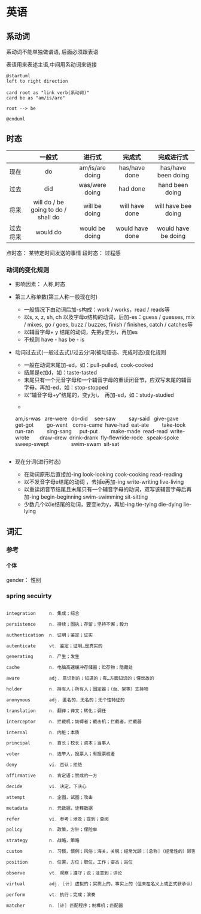 # 英语

## 系动词

系动词不能单独做谓语, 后面必须跟表语

表语用来表述主语,中间用系动词来链接

```uml
@startuml
left to right direction

card root as "link verb(系动词)"
card be as "am/is/are"

root --> be

@enduml
```

## 时态

||一般式|进行式|完成式|完成进行式|
|:--:|:--:|:--:|:--:|:--:|
|现在|do|am/is/are doing|has/have done|has/have been doing|
|过去|did|was/were doing|had done|hand been doing|
|将来|will do / be going to do / shall do|will be doing|will have done|will have bee doing|
|过去将来|would do |would be doing|would have done|would have be doing|

点时态： 某特定时间发送的事情
段时态： 过程感

### 动词的变化规则

* 影响因素： 人称,时态

* 第三人称单数(第三人称一般现在时)
    * 一般情况下由动词后加-s构成：work / works，read / reads等
    * 以s, x, z, sh, ch 以及字母o结构的动词，后加-es：guess / guesses, mix / mixes, go / goes, buzz / buzzes, finish / finishes, catch / catches等
    * 以辅音字母+ y 结尾的动词，先把y变为i，再加es 
    * 不规则  have - has   be - is
    
* 动词过去式(一般过去式)/过去分词(被动语态、完成时态)变化规则
    * 一般在动词末尾加-ed，如：pull-pulled, cook-cooked
    * 结尾是e加d，如：taste-tasted
    * 末尾只有一个元音字母和一个辅音字母的重读闭音节，应双写末尾的辅音字母，再加-ed，如：stop-stopped
    * 以“辅音字母+y”结尾的，变y为i， 再加-ed，如：study-studied
    * ```
     am,is-was  are-were  do-did   see-saw     say-said  give-gave       get-got     go-went  come-came have-had eat-ate     take-took   run-ran     sing-sang   put-put     make-made read-read write-wrote    draw-drew drink-drank fly-flewride-rode  speak-spoke sweep-swept         swim-swam sit-sat
    ```

* 现在分词(进行时态)
    * 在动词原形后直接加-ing look-looking cook-cooking read-reading
    * 以不发音字母e结尾的动词 ，去掉e再加-ing  write-writing live-living
    * 以重读闭音节结尾且末尾只有一个辅音字母的动词，双写该辅音字母后再加-ing  begin-beginning swim-swimming sit-sitting
    * 少数几个以ie结尾的动词，要变ie为y，再加-ing  tie-tying die-dying lie-lying


## 词汇

### 参考

#### 个体

gender： 性别

### spring secuirty

```java

integration     n. 集成；综合

persistence     n. 持续；固执；存留；坚持不懈；毅力

authentication  n. 证明；鉴定；证实

autenticate     vt. 鉴定；证明…是真实的

generating      n. 产生；发生

cache           n. 电脑高速缓冲存储器；贮存物；隐藏处

aware           adj. 意识到的；知道的；有…方面知识的；懂世故的

holder          n. 持有人；所有人；固定器；（台、架等）支持物

anonymous       adj. 匿名的，无名的；无个性特征的

translation     n. 翻译；译文；转化；调任

interceptor     n. 拦截机；妨碍者；截击机；拦截者，拦截器

internal        n. 内脏；本质

principal       n. 首长；校长；资本；当事人

voter           n. 选举人，投票人；有投票权者

deny            vi. 否认；拒绝

affirmative     n. 肯定语；赞成的一方

decide          vi. 决定，下决心

attempt         n. 企图，试图；攻击

metadata        n. 元数据，诠释数据

refer           vi. 参考；涉及；提到；查阅

policy          n. 政策，方针；保险单

strategy        n. 战略，策略

custom          n. 习惯，惯例；风俗；海关，关税；经常光顾；[总称]（经常性的）顾客

position        n. 位置，方位；职位，工作；姿态；站位

observe         vt. 观察；遵守；说；注意到；评论

virtual         adj. [计] 虚拟的；实质上的，事实上的（但未在名义上或正式获承认）

perform         vt. 执行；完成；演奏

matcher         n. [计] 匹配程序；制榫机；匹配器


```

